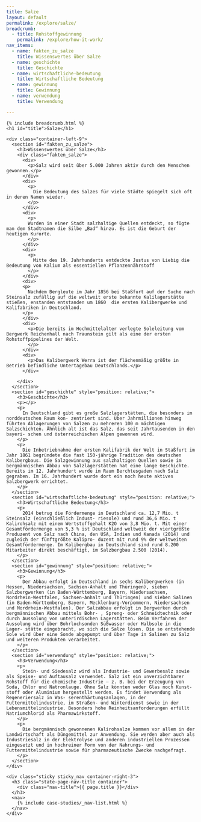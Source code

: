 ```yaml
---
title: Salze
layout: default
permalink: /explore/salze/
breadcrumb:
  - title: Rohstoffgewinnung
    permalink: /explore/how-it-work/
nav_items:
  - name: fakten_zu_salze
    title: Wissenswertes über Salze
  - name: geschichte
    title: Geschichte
  - name: wirtschaftliche-bedeutung
    title: Wirtschaftliche Bedeutung
  - name: gewinnung
    title: Gewinnung
  - name: verwendung
    title: Verwendung

---
```


<link rel="stylesheet" type="text/css" href="{{ site.baseurl_root }}/css/slick-theme.css"/>
<link rel="stylesheet" type="text/css" href="//cdn.jsdelivr.net/jquery.slick/1.6.0/slick.css"/>

<main class="container-page-wrapper layout-state-pages">
  <section class="container" style="position: relative;">

    {% include breadcrumb.html %}
    <h1 id="title">Salze</h1>

    <div class="container-left-9">
      <section id="fakten_zu_salze">
        <h3>Wissenswertes über Salze</h3>
        <div class="fakten_salze">
          <div>
            <p>Salz wird seit über 5.000 Jahren aktiv durch den Menschen gewonnen.</p>
          </div>
          <div>
            <p>
              Die Bedeutung des Salzes für viele Städte spiegelt sich oft in deren Namen wieder.
            </p>
          </div>
          <div>
            <p>
            Wurden in einer Stadt salzhaltige Quellen entdeckt, so fügte man dem Stadtnamen die Silbe „Bad“ hinzu. Es ist die Geburt der heutigen Kurorte.
            </p>
          </div>
          <div>
            <p>
              Mitte des 19. Jahrhunderts entdeckte Justus von Liebig die Bedeutung von Kalium als essentiellen Pflanzennährstoff
            </p>
          </div>
          <div>
          <p>
            Nachdem Bergleute im Jahr 1856 bei Staßfurt auf der Suche nach Steinsalz zufällig auf die weltweit erste bekannte Kalilagerstätte stießen, enstanden entstanden um 1860  die ersten Kalibergwerke und Kalifabriken in Deutschland.
          </p>
          </div>
          <div>
            <p>Die bereits im Hochmittelalter verlegte Soleleitung vom Bergwerk Reichenhall nach Traunstein gilt als eine der ersten Rohstoffpipelines der Welt.
            </p>
          </div>
          <div>
            <p>Das Kalibergwerk Werra ist der flächenmäßig größte in Betrieb befindliche Untertagebau Deutschlands.</p>
          </div>

        </div>
      </section>
      <section id="geschichte" style="position: relative;">
        <h3>Geschichte</h3>
        <p></p>
        <p>
          In Deutschland gibt es große Salzlagerstätten, die besonders im norddeutschen Raum kon- zentriert sind. Über Jahrmillionen hinweg führten Ablagerungen von Salzen zu mehreren 100 m mächtigen Salzschichten. Ähnlich alt ist das Salz, das seit Jahrtausenden in den bayeri- schen und österreichischen Alpen gewonnen wird.
        </p>
        <p>
          Die Inbetriebnahme der ersten Kalifabrik der Welt in Staßfurt im Jahr 1861 begründete die fast 150-jährige Tradition des deutschen Kalibergbaus. Die Salzgewinnung aus salzhaltigen Quellen sowie im bergmännischen Abbau von Salzlagerstätten hat eine lange Geschichte. Bereits im 12. Jahrhundert wurde im Raum Berchtesgaden nach Salz gegraben. Im 16. Jahrhundert wurde dort ein noch heute aktives Salzbergwerk errichtet.
        </p>  
      </section>
      <section id="wirtschaftliche-bedeutung" style="position: relative;">
        <h3>Wirtschaftliche Bedeutung</h3>
        <p>
          2014 betrug die Fördermenge in Deutschland ca. 12,7 Mio. t Steinsalz (einschließlich Indust- riesole) und rund 36,6 Mio. t Kalirohsalz mit einem Wertstoffgehalt K2O von 3,8 Mio. t. Mit einer Gesamtfördermenge von 5,3 % ist Deutschland weltweit der viertgrößte Produzent von Salz nach China, den USA, Indien und Kanada (2014) und zugleich der fünftgrößte Kalipro- duzent mit rund 9% der weltweiten Gesamtfördermenge. Im Kalibergbau in Deutschland sind rund 8.200 Mitarbeiter direkt beschäftigt, im Salzbergbau 2.500 (2014).
        </p>
      </section>
      <section id="gewinnung" style="position: relative;">
        <h3>Gewinnung</h3>
        <p>
          Der Abbau erfolgt in Deutschland in sechs Kalibergwerken (in Hessen, Niedersachsen, Sachsen-Anhalt und Thüringen), sieben Salzbergwerken (in Baden-Württemberg, Bayern, Niedersachsen, Nordrhein-Westfalen, Sachsen-Anhalt und Thüringen) und sieben Salinen (in Baden-Württemberg, Bayern, Mecklenburg-Vorpommern, Niedersachsen und Nordrhein-Westfalen). Der Salzabbau erfolgt in Bergwerken durch bergmännischen Abbau mittels Bohr- , Spreng- oder Schneidtechnik oder durch Aussolung von unterirdischen Lagerstätten. Beim Verfahren der Aussolung wird über Bohrlochsonden Süßwasser oder Halbsole in die Lager- stätte eingebracht, wo sich die Salze lösen. Die so entstehende Sole wird über eine Sonde abgepumpt und über Tage in Salinen zu Salz und weiteren Produkten verarbeitet.
        </p>
      </section>
      <section id="verwendung" style="position: relative;">
        <h3>Verwendung</h3>
        <p>
          Stein- und Siedesalz wird als Industrie- und Gewerbesalz sowie als Speise- und Auftausalz verwendet. Salz ist ein unverzichtbarer Rohstoff für die chemische Industrie – z. B. bei der Erzeugung von Soda, Chlor und Natronlauge. Ohne Salz könnten weder Glas noch Kunst- stoff oder Aluminium hergestellt werden. Es findet Verwendung als Regeneriersalz in Was- serenthärtungsanlagen, in der Futtermittelindustrie, im Straßen- und Winterdienst sowie in der Lebensmittelindustrie. Besonders hohe Reinheitsanforderungen erfüllt Natriumchlorid als Pharmawirkstoff.
        </p>
        <p>
          Die bergmännisch gewonnenen Kalirohsalze kommen vor allem in der Landwirtschaft als Düngemittel zur Anwendung. Sie werden aber auch als Industriesalz in der Elektrolyse und anderen industriellen Prozessen eingesetzt und in hochreiner Form von der Nahrungs- und Futtermittelindustrie sowie für pharmazeutische Zwecke nachgefragt.
        </p>
      </section>
    </div>

    <div class="sticky sticky_nav container-right-3">
      <h3 class="state-page-nav-title container">
        <div class="nav-title">{{ page.title }}</div>
      </h3>
      <nav>
        {% include case-studies/_nav-list.html %}
      </nav>
    </div>
  </section>
</main>

<script src="https://ajax.googleapis.com/ajax/libs/jquery/1.12.4/jquery.min.js"></script>
<script type="text/javascript" src="//cdn.jsdelivr.net/jquery.slick/1.6.0/slick.min.js"></script>
<script type="text/javascript" src="{{ site.baseurl_root }}/js/lib/static.min.js" charset="utf-8"></script>

<script type="text/javascript">
    $(document).ready(function(){
      $('.fakten_salze').slick({
        dots: true,
        speed: 500
      });
    });
</script>
